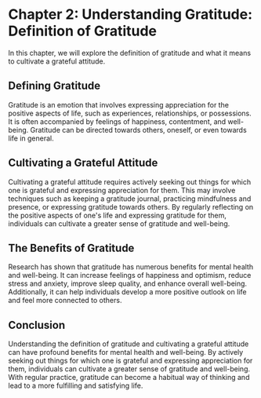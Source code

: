 Chapter 2: Understanding Gratitude: Definition of Gratitude
===========================================================

In this chapter, we will explore the definition of gratitude and what it means to cultivate a grateful attitude.

Defining Gratitude
------------------

Gratitude is an emotion that involves expressing appreciation for the positive aspects of life, such as experiences, relationships, or possessions. It is often accompanied by feelings of happiness, contentment, and well-being. Gratitude can be directed towards others, oneself, or even towards life in general.

Cultivating a Grateful Attitude
-------------------------------

Cultivating a grateful attitude requires actively seeking out things for which one is grateful and expressing appreciation for them. This may involve techniques such as keeping a gratitude journal, practicing mindfulness and presence, or expressing gratitude towards others. By regularly reflecting on the positive aspects of one's life and expressing gratitude for them, individuals can cultivate a greater sense of gratitude and well-being.

The Benefits of Gratitude
-------------------------

Research has shown that gratitude has numerous benefits for mental health and well-being. It can increase feelings of happiness and optimism, reduce stress and anxiety, improve sleep quality, and enhance overall well-being. Additionally, it can help individuals develop a more positive outlook on life and feel more connected to others.

Conclusion
----------

Understanding the definition of gratitude and cultivating a grateful attitude can have profound benefits for mental health and well-being. By actively seeking out things for which one is grateful and expressing appreciation for them, individuals can cultivate a greater sense of gratitude and well-being. With regular practice, gratitude can become a habitual way of thinking and lead to a more fulfilling and satisfying life.
